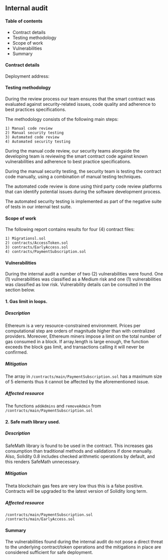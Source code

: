 ## Internal audit 

#### Table of contents 

* Contract details
* Testing methodology
* Scope of work
* Vulnerabilities
* Summary


#### Contract details

Deployment address: 

#### Testing methodology

During the review process our team ensures that the smart contract was evaluated against security-related issues, code 
quality and adherence to best practices specifications.
 
The methodology consists of the following main steps:

    1) Manual code review
    2) Manual security testing
    3) Automated code review
    4) Automated security testing
        
 During the manual code review, our security teams alongside the developing team is reviewing the smart contract code 
 against known vulnerabilities and adherence to best practice specifications. 
 
 During the manual security testing, the security team is testing the contract code manually, using a combination of 
 manual testing techniques. 
 
 The automated code review is done using third party code review platforms that can identify potential issues during the
 software development process. 
 
 The automated security testing is implemented as part of the negative suite of tests in our internal test suite. 
 
#### Scope of work

The following report contains results for four (4) contract files:

    1) Migrationsl.sol
    2) contracts/AccessToken.sol
    3) contracts/EarlyAccess.sol
    4) contracts/PaymentSubscription.sol
    
#### Vulnerabilities

During the internal audit a number of two (2) vulnerabilities were found. One (1) vulnerabilities was classified as 
a Medium risk and one (1) vulnerabilities was classified as low risk. Vulnerability details can be consulted in the
section below. 

 #### 1. Gas limit in loops.
 
 ##### Description
   Ethereum is a very resource-constrained environment. Prices per computational step are orders of magnitude higher than with centralized providers. Moreover, Ethereum miners impose a limit on the total number of gas consumed in a block. If array.length is large enough, the function exceeds the block gas limit, and transactions calling it will never be confirmed. 
 ##### Mitigation
   The array in  `/contracts/main/PaymentSubscription.sol` has a maximum size of 5 elements thus it cannot be affected by the aforementioned issue. 
 ##### Affected resource 
   The functions `addAdmins` and `removeAdmin` from `/contracts/main/PaymentSubscription.sol`
 
 
 #### 2. Safe math library used. 

 ##### Description
 SafeMath library is found to be used in the contract. This increases gas consumption than traditional methods and validations if done manually.
 Also, Solidity 0.8 includes checked arithmetic operations by default, and this renders SafeMath unnecessary.
 ##### Mitigation
 Theta blockchain gas fees are very low thus this is a false positive. Contracts will be upgraded to the latest version of Solidity long term.
 ##### Affected resource 
 ```
 /contracts/main/PaymentSubscription.sol 
 /contracts/main/EarlyAccess.sol
 ```

#### Summary

The vulnerabilities found during the internal audit do not pose a direct threat to the underlying contract/token operations
and the mitigations in place are considered sufficient for safe deployment.